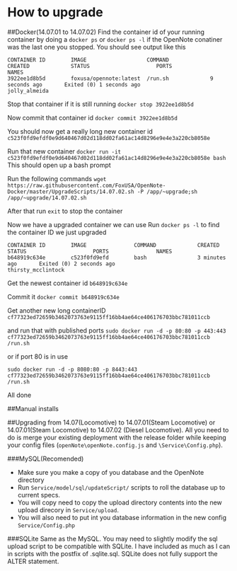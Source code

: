 # How to upgrade

##Docker(14.07.01 to 14.07.02)
Find the container id of your running container by doing a `docker ps` or `docker ps -l` if the OpenNote conatiner was the last one you stopped.
You should see output like this
```
CONTAINER ID        IMAGE               	COMMAND             CREATED             STATUS                     PORTS               NAMES
3922ee1d8b5d        foxusa/opennote:latest  /run.sh             9 seconds ago       Exited (0) 1 seconds ago                       jolly_almeida
```

Stop that container if it is still running
`docker stop 3922ee1d8b5d`

Now commit that container id
`docker commit 3922ee1d8b5d`

You should now get a really long new container id
`c523f0fd9efdf0e9d640467d02d118dd02fa61ac14d8296e9e4e3a220cb8058e`

Run that new container
`docker run -it  c523f0fd9efdf0e9d640467d02d118dd02fa61ac14d8296e9e4e3a220cb8058e bash`
This should open up a bash prompt

Run the following commands
`wget https://raw.githubusercontent.com/FoxUSA/OpenNote-Docker/master/UpgradeScripts/14.07.02.sh -P /app/~upgrade;sh /app/~upgrade/14.07.02.sh`

After that run `exit` to stop the container

Now we have a upgraded container we can use
Run `docker ps -l` to find the container ID we just upgraded
```
CONTAINER ID        IMAGE               COMMAND             CREATED             STATUS                     PORTS               NAMES
b648919c634e        c523f0fd9efd        bash                3 minutes ago       Exited (0) 2 seconds ago                       thirsty_mcclintock
```
Get the newest container id `b648919c634e`

Commit it
`docker commit b648919c634e`

Get another new long containerID
`cf77323ed72659b3462073763e9115ff16bb4ae64ce406176703bbc781011ccb`

and run that with published ports 
`sudo docker run -d -p 80:80 -p 443:443 cf77323ed72659b3462073763e9115ff16bb4ae64ce406176703bbc781011ccb /run.sh`

or if port 80 is in use

`sudo docker run -d -p 8080:80 -p 8443:443 cf77323ed72659b3462073763e9115ff16bb4ae64ce406176703bbc781011ccb /run.sh`

All done

##Manual installs

##Upgrading from 14.07(Locomotive) to 14.07.01(Steam Locomotive) or 14.07.01(Steam Locomotive) to 14.07.02 (Diesel Locomotive). 
All you need to do is merge your existing deployment with the release folder while keeping your config files (`openNote\openNote.config.js` and `\Service\Config.php`). 

###MySQL(Recomended)
- Make sure you make a copy of you database and the OpenNote directory
- Run `Service/model/sql/updateScript/` scripts to roll the database up to current specs.
- You will copy need to copy the upload directory contents into the new upload direcory in `Service/upload`.
- You will also need to put int you database information in the new config `Service/Config.php`

###SQLite
Same as the MySQL. You may need to slightly modify the sql upload script to be compatible with SQLite. I have included as much as I can in scripts with the postfix of .sqlite.sql. SQLite does not fully support the ALTER statement.
